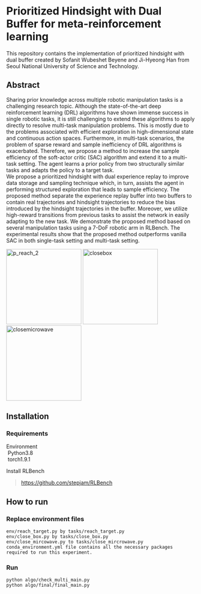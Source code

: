# Prioritized Hindsight with Dual Buffer for meta-reinforcement learning
This repository contains the implementation of prioritized hindsight with dual buffer created by Sofanit Wubeshet Beyene and Ji-Hyeong Han from Seoul National University of Science and Technology.

## Abstract

Sharing prior knowledge across multiple robotic manipulation tasks is a challenging 
research topic. Although the state-of-the-art deep reinforcement learning (DRL) algorithms have 
shown immense success in single robotic tasks, it is still challenging to extend these algorithms to 
apply directly to resolve multi-task manipulation problems. This is mostly due to the problems 
associated with efficient exploration in high-dimensional state and continuous action spaces. Furthermore, in multi-task scenarios, the problem of sparse reward and sample inefficiency of DRL 
algorithms is exacerbated. Therefore, we propose a method to increase the sample efficiency of the 
soft-actor critic (SAC) algorithm and extend it to a multi-task setting. The agent learns a prior policy 
from two structurally similar tasks and adapts the policy to a target task.   
We propose a prioritized hindsight with dual experience replay to improve data storage and sampling technique which, in 
turn, assists the agent in performing structured exploration that leads to sample efficiency. The 
proposed method separate the experience replay buffer into two buffers to contain real trajectories 
and hindsight trajectories to reduce the bias introduced by the hindsight trajectories in the buffer.
Moreover, we utilize high-reward transitions from previous tasks to assist the network in easily 
adapting to the new task. We demonstrate the proposed method based on several manipulation tasks
using a 7-DoF robotic arm in RLBench. The experimental results show that the proposed method 
outperforms vanilla SAC in both single-task setting and multi-task setting.














<p float=left>
<img alt="p_reach_2" src="https://user-images.githubusercontent.com/33028604/199187825-97a6507b-8a19-4d33-b330-14f0ed1f4416.png" width="200" height="200"/>
<img alt= "closebox" src="https://user-images.githubusercontent.com/33028604/199187843-7b0eede7-7cbb-4171-90ac-91abcd523e71.png" width="200" height="200"/>
<img alt="closemicrowave" src="https://user-images.githubusercontent.com/33028604/199187864-0e628b05-6904-4d93-8d04-9cb94925e9c5.png" width="200" height="200"/>
</p>



## Installation
### Requirements
Environment  
  &nbsp;Python3.8  
  &nbsp;torch1.9.1  

Install RLBench  
>https://github.com/stepjam/RLBench
  
## How to run
### Replace environment files
~~~
env/reach_target.py by tasks/reach_target.py
env/close_box.py by tasks/close_box.py
env/close_mircowave.py to tasks/close_mircrowave.py
conda_environment.yml file contains all the necessary packages required to run this experiment.
~~~
### Run  
~~~
python algo/check_multi_main.py 
python algo/final/final_main.py
~~~



